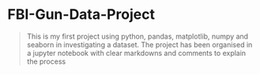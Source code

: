 # FBI-Gun-Data-Project
> This is my first project using python, pandas, matplotlib, numpy and seaborn in investigating a dataset.
> The project has been organised in a jupyter notebook with clear markdowns and comments to explain the process
